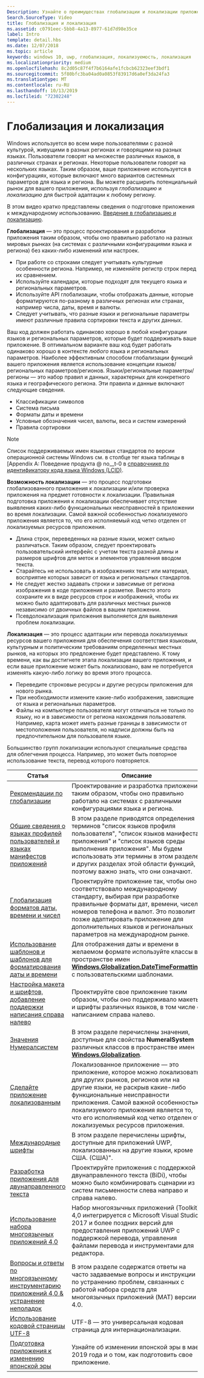 ```yaml
---
Description: Узнайте о преимуществах глобализации и локализации приложения, а также о том, что означают эти термины.
Search.SourceType: Video
title: Глобализация и локализация
ms.assetid: c0791eec-5bb8-4a13-8977-61d7d98e35ce
label: Intro
template: detail.hbs
ms.date: 12/07/2018
ms.topic: article
keywords: windows 10, uwp, глобализация, локализуемость, локализация
ms.localizationpriority: medium
ms.openlocfilehash: 8c2d05c87f4f7b6164afe1fcbcb62323eef3bdf1
ms.sourcegitcommit: 5f80bfc3ba04ad0a0853f83917d6a0ef3da24fa3
ms.translationtype: MT
ms.contentlocale: ru-RU
ms.lasthandoff: 10/13/2019
ms.locfileid: "72302248"
---
```

# <a name="globalization-and-localization"></a>Глобализация и локализация

Windows используется во всем мире пользователями с разной культурой, живущими в разных регионах и говорящими на разных языках. Пользователи говорят на множестве различных языков, в различных странах и регионах. Некоторые пользователи говорят на нескольких языках. Таким образом, ваше приложение используется в конфигурациях, которые включают много вариантов системных параметров для языка и региона. Вы можете расширить потенциальный рынок для вашего приложения, используя *глобализацию* и *локализацию* для быстрой адаптации к любому региону.

В этом видео кратко представлены сведения о подготовке приложения к международному использованию. [Введение в глобализацию и локализацию](https://channel9.msdn.com/Blogs/One-Dev-Minute/Introduction-to-globalization-and-localization).

**Глобализация** — это процесс проектирования и разработки приложения таким образом, чтобы оно правильно работало на разных мировых рынках (на системах с различными конфигурациями языка и региона) без каких-либо изменений или настроек.

- При работе со строками следует учитывать культурные особенности региона. Например, не изменяйте регистр строк перед их сравнением.
- Используйте календари, которые подходят для текущего языка и региональных параметров.
- Используйте API глобализации, чтобы отображать данные, которые форматируются по-разному в различных регионах или странах, например числа, даты, время и валюты.
- Следует учитывать, что разные языки и региональные параметры имеют различные правила сортировки текста и других данных.

Ваш код должен работать одинаково хорошо в любой конфигурации языков и региональных параметров, которые будет поддерживать ваше приложение. В оптимальном варианте ваш код будет работать одинаково хорошо в контексте *любого* языка и региональных параметров. Наиболее эффективным способом глобализации функций вашего приложения является использование концепции языков/региональных параметров/регионов. Языки/региональные параметры/регионы — это набор правил и данных, характерных для конкретного языка и географического региона. Эти правила и данные включают следующие сведения.

- Классификации символов
- Система письма
- Форматы даты и времени
- Условные обозначения чисел, валюты, веса и систем измерений
- Правила сортировки

>[!NOTE]
> Список поддерживаемых имен языковых стандартов по версии операционной системы Windows см. в столбце тег языка таблицы в [Appendix A: Поведение продукта @ no__t-0 в [справочнике по идентификатору кода языка Windows (LCID)](https://docs.microsoft.com/en-us/openspecs/windows_protocols/ms-lcid/70feba9f-294e-491e-b6eb-56532684c37f).

**Возможность локализации** — это процесс подготовки глобализованного приложения к локализации и/или проверка приложения на предмет готовности к локализации. Правильная подготовка приложения к локализации обеспечивает отсутствие выявления каких-либо функциональных неисправностей в приложении во время локализации. Самой важной особенностью локализуемого приложения является то, что его исполняемый код четко отделен от локализуемых ресурсов приложения.

- Длина строк, переведенных на разные языки, может сильно различаться. Таким образом, следует проектировать пользовательский интерфейс с учетом текста разной длины и размеров шрифтов для меток и элементов управления вводом текста.
- Старайтесь не использовать в изображениях текст или материал, восприятие которых зависит от языка и региональных стандартов.
- Не следует жестко задавать строки и зависимые от региона изображения в коде приложения и разметке. Вместо этого сохраните их в виде ресурсов строк и изображений, чтобы их можно было адаптировать для различных местных рынков независимо от двоичных файлов в вашем приложении.
- Псевдолокализация приложения выполняется для выявления проблем локализации.

**Локализация** — это процесс адаптации или перевода локализуемых ресурсов вашего приложения для обеспечения соответствия языковым, культурным и политическим требованиям определенных местных рынков, на которых это предложение будет представлено. К тому времени, как вы достигнете этапа локализации вашего приложения, и если ваше приложение может быть локализовано, вам не потребуется изменять какую-либо логику во время этого процесса.

- Переведите строковые ресурсы и другие ресурсы приложения для нового рынка.
- При необходимости измените какие-либо изображения, зависящие от языка и региональных параметров.
- Файлы на компьютере пользователя могут отличаться не только по языку, но и в зависимости от региона нахождения пользователя. Например, карта может иметь разные границы в зависимости от местоположения пользователя, но надписи должны быть на предпочтительном для пользователя языке.

Большинство групп локализации используют специальные средства для облегчения процесса. Например, это может быть повторное использование текста, перевод которого повторяется.

| Статья | Описание |
|---------|-------------|
| [Рекомендации по глобализации](guidelines-and-checklist-for-globalizing-your-app.md) | Проектирование и разработка приложения таким образом, чтобы оно правильно работало на системах с различными конфигурациями языка и региона. |
| [Общие сведения о языках профилей пользователей и языках манифестов приложений](manage-language-and-region.md) | В этом разделе приводятся определения терминов "список языков профиля пользователя", "список языков манифеста приложения" и "список языков среды выполнения приложения". Мы будем использовать эти термины в этом разделе и других разделах этой области функций, поэтому важно знать, что они означают. |
| [Глобализация форматов даты, времени и чисел](use-global-ready-formats.md) | Проектируйте приложение так, чтобы оно соответствовало международному стандарту, выбирая при разработке правильные форматы дат, времени, чисел, номеров телефона и валют. Это позволит позже адаптировать приложение для дополнительных языков и региональных параметров на международном рынке. |
| [Использование шаблонов и шаблонов для форматирования даты и времени](use-patterns-to-format-dates-and-times.md) | Для отображения даты и времени в желаемом формате используйте классы в пространстве имен [**Windows.Globalization.DateTimeFormatting**](/uwp/api/windows.globalization.datetimeformatting?branch=live) с пользовательскими шаблонами. |
| [Настройка макета и шрифтов, добавление поддержки написания справа налево](adjust-layout-and-fonts--and-support-rtl.md) | Проектируйте свое приложение таким образом, чтобы оно поддерживало макеты и шрифты различных языков, в том числе с написанием справа налево. |
| [Значения Нумералсистем](glob-numeralsystem-values.md) | В этом разделе перечислены значения, доступные для свойства **NumeralSystem** различных классов в пространстве имен [**Windows.Globalization**](/uwp/api/windows.globalization?branch=live). |
| [Сделайте приложение локализованным](prepare-your-app-for-localization.md) | Локализованное приложение — это приложение, которое можно локализовать для других рынков, регионов или на другие языки, не раскрыв какие-либо функциональные неисправности приложения. Самой важной особенностью локализуемого приложения является то, что его исполняемый код четко отделен от локализуемых ресурсов приложения. |
| [Международные шрифты](loc-international-fonts.md) | В этом разделе перечислены шрифты, доступные для приложений UWP, локализованных на другие языки, кроме США. (США)". |
| [Разработка приложения для двунаправленного текста](design-for-bidi-text.md) | Проектируйте приложения с поддержкой двунаправленного текста (BiDi), чтобы можно было комбинировать сценарии из систем письменности слева направо и справа налево. |
| [Использование набора многоязычных приложений 4,0](use-mat.md) | Набор многоязычных приложений (Toolkit) 4,0 интегрируется с Microsoft Visual Studio 2017 и более поздних версий для предоставления приложений UWP с поддержкой перевода, управления файлами перевода и инструментами для редактора. |
| [Вопросы и ответы по многоязычному инструментарию приложений 4,0 & устранение неполадок](mat-faq-troubleshooting.md) | В этом разделе содержатся ответы на часто задаваемые вопросы и инструкции по устранению проблем, связанных с работой набора средств для многоязычных приложений (MAT) версии 4.0. |
| [Использование кодовой страницы UTF-8](use-utf8-code-page.md) | UTF-8 — это универсальная кодовая страница для интернационализации. |
| [Подготовка приложения к изменению японской эры](japanese-era-change.md) | Узнайте об изменении японской эры в мае 2019 года и о том, как подготовить свое приложение. |
